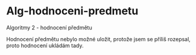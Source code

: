# Alg-hodnoceni-predmetu
Algoritmy 2 - hodnocení předmětu

Hodnocení předmětu nebylo možné uložit, protože jsem se příliš rozepsal, proto hodnocení ukládám tady.
